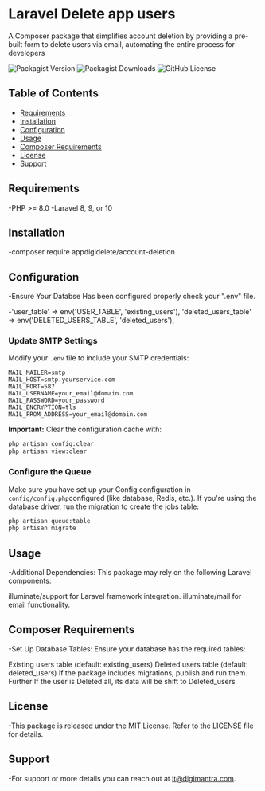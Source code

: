 # Laravel Delete app users

A Composer package that simplifies account deletion by providing a pre-built form to delete users via email, automating the entire process for developers

 
![Packagist Version](https://img.shields.io/packagist/v/appdigidelete/account-deletion)
![Packagist Downloads](https://img.shields.io/packagist/dt/appdigidelete/account-deletion)
![GitHub License](https://img.shields.io/github/license/appdigidelete/account-deletion?style=flat-square)

## Table of Contents

- [Requirements](#requirements)
- [Installation](#installation)
- [Configuration](#configuration)
- [Usage](#usage)
- [Composer Requirements](#Composer-Requirements)
- [License](#license)
- [Support](#support)

## Requirements

-PHP >= 8.0
-Laravel 8, 9, or 10

## Installation

-composer require appdigidelete/account-deletion

## Configuration
-Ensure Your Databse Has been configured properly check your ".env" file.

-'user_table' => env('USER_TABLE', 'existing_users'),
'deleted_users_table' => env('DELETED_USERS_TABLE', 'deleted_users'),

### Update SMTP Settings

Modify your `.env` file to include your SMTP credentials:

```env
MAIL_MAILER=smtp
MAIL_HOST=smtp.yourservice.com
MAIL_PORT=587
MAIL_USERNAME=your_email@domain.com
MAIL_PASSWORD=your_password
MAIL_ENCRYPTION=tls
MAIL_FROM_ADDRESS=your_email@domain.com
```

**Important:** Clear the configuration cache with:

```bash
php artisan config:clear
php artisan view:clear
```

### Configure the Queue

Make sure you have set up your Config configuration in `config/config.php`configured (like database, Redis, etc.). If you're using the database driver, run the migration to create the jobs table:

```bash
php artisan queue:table
php artisan migrate
```

## Usage
-Additional Dependencies: This package may rely on the following Laravel components:

illuminate/support for Laravel framework integration.
illuminate/mail for email functionality.

## Composer Requirements
-Set Up Database Tables: Ensure your database has the required tables:

Existing users table (default: existing_users)
Deleted users table (default: deleted_users)
If the package includes migrations, publish and run them.
Further If the user is Deleted all, its data will be shift to Deleted_users

## License

-This package is released under the MIT License. Refer to the LICENSE file for details.


## Support
-For support or more details you can reach out at it@digimantra.com.
